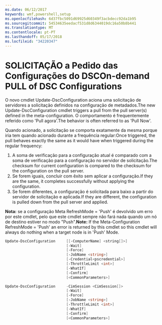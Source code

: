 ```yaml
---
ms.date: 06/12/2017
keywords: wmf,powershell,setup
ms.openlocfilehash: 6d37fbc5091d69925d60349f3acbdecc92da1b95
ms.sourcegitcommit: 54534635eedacf531d8d6344019dc16a50b8b441
ms.translationtype: MT
ms.contentlocale: pt-PT
ms.lasthandoff: 05/17/2018
ms.locfileid: "34220347"
---
```

# <a name="on-demand-pull-of-dsc-configurations"></a><span data-ttu-id="6b3b6-102">SOLICITAÇÃO a Pedido das Configurações do DSC</span><span class="sxs-lookup"><span data-stu-id="6b3b6-102">On-demand PULL of DSC Configurations</span></span>

<span data-ttu-id="6b3b6-103">O novo cmdlet Update-DscConfiguration aciona uma solicitação de servidores a solicitação definidos na configuração de metadados.</span><span class="sxs-lookup"><span data-stu-id="6b3b6-103">The new Update-DscConfiguration cmdlet triggers a pull from the pull server(s) defined in the meta-configuration.</span></span> <span data-ttu-id="6b3b6-104">O comportamento é frequentemente referido como 'Pull agora'.</span><span class="sxs-lookup"><span data-stu-id="6b3b6-104">The behavior is often referred to as 'Pull Now'.</span></span>


<span data-ttu-id="6b3b6-105">Quando acionado, a solicitação se comporta exatamente da mesma porque iria tem quando acionado durante a frequência regular:</span><span class="sxs-lookup"><span data-stu-id="6b3b6-105">Once triggered, the pull behaves exactly the same as it would have when triggered during the regular frequency:</span></span>

1. <span data-ttu-id="6b3b6-106">A soma de verificação para a configuração atual é comparado com a soma de verificação para a configuração no servidor de solicitação.</span><span class="sxs-lookup"><span data-stu-id="6b3b6-106">The checksum for current configuration is compared to the checksum for the configuration on the pull server.</span></span>
2. <span data-ttu-id="6b3b6-107">Se forem iguais, concluir com êxito sem aplicar a configuração.</span><span class="sxs-lookup"><span data-stu-id="6b3b6-107">If they are the same, it completes successfully without applying the configuration.</span></span>
3. <span data-ttu-id="6b3b6-108">Se forem diferentes, a configuração é solicitada para baixo a partir do servidor de solicitação e aplicada.</span><span class="sxs-lookup"><span data-stu-id="6b3b6-108">If they are different, the configuration is pulled down from the pull server and applied.</span></span>

<span data-ttu-id="6b3b6-109">**Nota:** se a configuração Meta RefreshMode = 'Push' é devolvido um erro por este cmdlet, pelo que este cmdlet sempre não fará nada quando um nó de destino estiver no modo "Push".</span><span class="sxs-lookup"><span data-stu-id="6b3b6-109">**Note:** If the Meta-Configuration RefreshMode = 'Push' an error is returned by this cmdlet so this cmdlet will always do nothing when a target node is in 'Push' Mode.</span></span>

```powershell
Update-DscConfiguration     [[-ComputerName] <string[]>]
                            [-Wait]
                            [-Force]
                            [-JobName <string>]
                            [-Credential<pscredential>]
                            [-ThrottleLimit <int>]
                            [-WhatIf]
                            [-Confirm]
                            [<CommonParameters>]

Update-DscConfiguration     -CimSession <CimSession[]>
                            [-Wait]
                            [-Force]
                            [-JobName <string>]
                            [-ThrottleLimit <int>]
                            [-WhatIf]
                            [-Confirm]
                            [<CommonParameters>]
```
